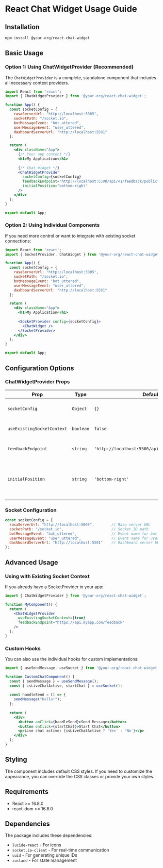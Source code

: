 # React Chat Widget Usage Guide

## Installation

```bash
npm install @your-org/react-chat-widget
```

## Basic Usage

### Option 1: Using ChatWidgetProvider (Recommended)

The `ChatWidgetProvider` is a complete, standalone component that includes all necessary context providers.

```jsx
import React from 'react';
import { ChatWidgetProvider } from '@your-org/react-chat-widget';

function App() {
  const socketConfig = {
    rasaServerUrl: "http://localhost:5005",
    socketPath: "/socket.io",
    botMessageEvent: "bot_uttered",
    userMessageEvent: "user_uttered",
    dashboardServerUrl: "http://localhost:5501"
  };

  return (
    <div className="App">
      {/* Your app content */}
      <h1>My Application</h1>
      
      {/* Chat Widget */}
      <ChatWidgetProvider
        socketConfig={socketConfig}
        feedbackEndpoint="http://localhost:5500/api/v1/feedback/public"
        initialPosition="bottom-right"
      />
    </div>
  );
}

export default App;
```

### Option 2: Using Individual Components

If you need more control or want to integrate with existing socket connections:

```jsx
import React from 'react';
import { SocketProvider, ChatWidget } from '@your-org/react-chat-widget';

function App() {
  const socketConfig = {
    rasaServerUrl: "http://localhost:5005",
    socketPath: "/socket.io",
    botMessageEvent: "bot_uttered",  
    userMessageEvent: "user_uttered",
    dashboardServerUrl: "http://localhost:5501"
  };

  return (
    <div className="App">
      <h1>My Application</h1>
      
      <SocketProvider config={socketConfig}>
        <ChatWidget />
      </SocketProvider>
    </div>
  );
}

export default App;
```

## Configuration Options

### ChatWidgetProvider Props

| Prop | Type | Default | Description |
|------|------|---------|-------------|
| `socketConfig` | `Object` | `{}` | Socket.IO configuration object |
| `useExistingSocketContext` | `boolean` | `false` | Use existing SocketProvider from parent |
| `feedbackEndpoint` | `string` | `'http://localhost:5500/api/v1/feedback/public'` | API endpoint for feedback submission |
| `initialPosition` | `string` | `'bottom-right'` | Widget position: `'bottom-right'`, `'bottom-center'`, or `'bottom-left'` |

### Socket Configuration

```jsx
const socketConfig = {
  rasaServerUrl: "http://localhost:5005",        // Rasa server URL
  socketPath: "/socket.io",                      // Socket.IO path
  botMessageEvent: "bot_uttered",                // Event name for bot messages
  userMessageEvent: "user_uttered",              // Event name for user messages  
  dashboardServerUrl: "http://localhost:5501"    // Dashboard server URL for live chat
};
```

## Advanced Usage

### Using with Existing Socket Context

If you already have a SocketProvider in your app:

```jsx
import { ChatWidgetProvider } from '@your-org/react-chat-widget';

function MyComponent() {
  return (
    <ChatWidgetProvider 
      useExistingSocketContext={true}
      feedbackEndpoint="https://api.myapp.com/feedback"
    />
  );
}
```

### Custom Hooks

You can also use the individual hooks for custom implementations:

```jsx
import { useSendMessage, useSocket } from '@your-org/react-chat-widget';

function CustomChatComponent() {
  const { sendMessage } = useSendMessage();
  const { isLiveChatActive, startChat } = useSocket();
  
  const handleSend = () => {
    sendMessage("Hello!");
  };
  
  return (
    <div>
      <button onClick={handleSend}>Send Message</button>
      <button onClick={startChat}>Start Chat</button>
      <p>Live chat active: {isLiveChatActive ? 'Yes' : 'No'}</p>
    </div>
  );
}
```

## Styling

The component includes default CSS styles. If you need to customize the appearance, you can override the CSS classes or provide your own styles.

## Requirements

- React >= 16.8.0
- react-dom >= 16.8.0

## Dependencies

The package includes these dependencies:
- `lucide-react` - For icons
- `socket.io-client` - For real-time communication
- `uuid` - For generating unique IDs
- `zustand` - For state management 